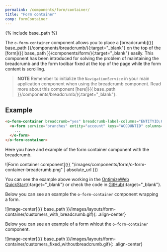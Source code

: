 ```yaml
---
permalink: /components/form/container/
title: "Form container"
comp: formContainer
---
```


{% include base_path %}

The `o-form-container` component allows you to place a [breadcrumb]({{ base_path }}/components/breadcrumb/){:target="_blank"} on the top of the [form]({{ base_path }}/components/form/){:target="_blank"} easily. This component has been introduced for solving the problem of maintaining the breadcrumb and the form toolbar fixed at the top of the page while the form content is scrolling.

>**NOTE** Remember to initialize the `NavigationService` in your main application component when using the breadcrumb component. Read more about this component [here]({{ base_path }}/components/breadcrumb/){:target="_blank"}.

## Example

```html
<o-form-container breadcrumb="yes" breadcrumb-label-columns="ENTITYID;OFFICEID;CDID;ANID" breadcrumb-separator="-">
  <o-form service="branches" entity="account" keys="ACCOUNTID" columns="ACCOUNTID;BALANCE;ENTITYID;OFFICEID;CDID;ANID;CCOUNTTYP" header-actions="R;U;D" show-header-navigation="yes">
    ...
  </o-form>  
</o-form-container>
```

Here you have and example of the form container component with the breadcrumb.

![Form container component]({{ "/images/components/form/o-form-container-breadcrumb.png" | absolute_url }})

You can see the example above working in the [OntimizeWeb QuickStart](http://10.7.0.253:4200/main/accounts/19952?isdetail=true){:target="_blank"} or check the code in [GitHub](https://github.com/OntimizeWeb/ontimize-web-ngx-quickstart/blob/master/src/app/main/accounts/detail/accounts-detail.component.html){:target="_blank"}.

Below you can see an example the `o-form-container` component wrapping a form.

![image-center]({{ base_path }}/images/layouts/form-container/customers_with_breadcrumb.gif){: .align-center}

Below you can see an example of a form whiout the `o-form-container` component.

![image-center]({{ base_path }}/images/layouts/form-container/customers_fixed_withoutbreadcrumb.gif){: .align-center}
